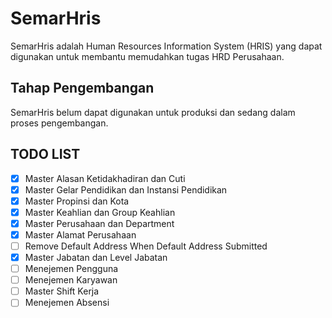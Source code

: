 # SemarHris

SemarHris adalah Human Resources Information System (HRIS) yang dapat digunakan untuk membantu memudahkan tugas HRD Perusahaan.

## Tahap Pengembangan

SemarHris belum dapat digunakan untuk produksi dan sedang dalam proses pengembangan.

## TODO LIST

- [X] Master Alasan Ketidakhadiran dan Cuti
- [X] Master Gelar Pendidikan dan Instansi Pendidikan
- [X] Master Propinsi dan Kota
- [X] Master Keahlian dan Group Keahlian
- [X] Master Perusahaan dan Department
- [X] Master Alamat Perusahaan
- [ ] Remove Default Address When Default Address Submitted
- [X] Master Jabatan dan Level Jabatan
- [ ] Menejemen Pengguna
- [ ] Menejemen Karyawan
- [ ] Master Shift Kerja
- [ ] Menejemen Absensi